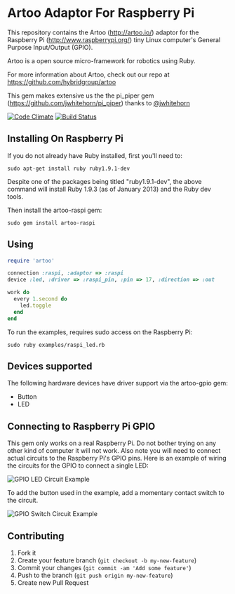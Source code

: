# Artoo Adaptor For Raspberry Pi

This repository contains the Artoo (http://artoo.io/) adaptor for the Raspberry Pi (http://www.raspberrypi.org/) tiny Linux computer's General Purpose Input/Output (GPIO).

Artoo is a open source micro-framework for robotics using Ruby.

For more information about Artoo, check out our repo at https://github.com/hybridgroup/artoo

This gem makes extensive us the the pi_piper gem (https://github.com/jwhitehorn/pi_piper) thanks to [@jwhitehorn](https://github.com/jwhitehorn)

[![Code Climate](https://codeclimate.com/github/hybridgroup/artoo-raspi.png)](https://codeclimate.com/github/hybridgroup/artoo-raspi) [![Build Status](https://travis-ci.org/hybridgroup/artoo-raspi.png?branch=master)](https://travis-ci.org/hybridgroup/artoo-raspi)

## Installing On Raspberry Pi

If you do not already have Ruby installed, first you'll need to:

```
sudo apt-get install ruby ruby1.9.1-dev
```

Despite one of the packages being titled "ruby1.9.1-dev", the above command will install Ruby 1.9.3 (as of January 2013) and the Ruby dev tools.

Then install the artoo-raspi gem:

```
sudo gem install artoo-raspi
```

## Using

```ruby
require 'artoo'

connection :raspi, :adaptor => :raspi
device :led, :driver => :raspi_pin, :pin => 17, :direction => :out

work do
  every 1.second do
    led.toggle
  end
end

```

To run the examples, requires sudo access on the Raspberry Pi:

```
sudo ruby examples/raspi_led.rb
```

## Devices supported

The following hardware devices have driver support via the artoo-gpio gem:
- Button
- LED

## Connecting to Raspberry Pi GPIO

This gem only works on a real Raspberry Pi. Do not bother trying on any other kind of computer it will not work. Also note you will need to connect actual circuits to the Raspberry Pi's GPIO pins. Here is an example of wiring the circuits for the GPIO to connect a single LED:

![GPIO LED Circuit Example](https://raw.github.com/jwhitehorn/pi_piper/master/examples/morse_code/circuit.png)

To add the button used in the example, add a momentary contact switch to the circuit.

![GPIO Switch Circuit Example](https://raw.github.com/jwhitehorn/pi_piper/master/examples/simple_switch/circuit.png)

## Contributing

1. Fork it
2. Create your feature branch (`git checkout -b my-new-feature`)
3. Commit your changes (`git commit -am 'Add some feature'`)
4. Push to the branch (`git push origin my-new-feature`)
5. Create new Pull Request
